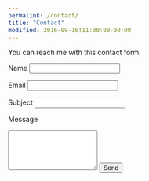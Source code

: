 ```yaml
---
permalink: /contact/
title: "Contact"
modified: 2016-09-16T11:00:00-00:00
---
```


You can reach me with this contact form. 

<form action="https://formspree.io/andrii.ryzhkov@gmail.com" method="POST">
  <label for="name">Name</label>
  <input type="text" name="name">

  <label for="_replyto">Email</label>
  <input type="email" name="_replyto">

  <label for="_subject">Subject</label>
  <input type="email" name="_subject">

  <label for="message">Message</label>
  <textarea rows="5" name="message"></textarea>

  <input type="hidden" name="_next" value="thanks.html" />
  <input type="text" name="_gotcha" style="display:none" />
  <input type="submit" value="Send">
</form>
